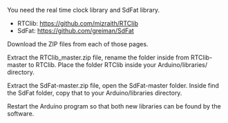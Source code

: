 You need the real time clock library and SdFat library.
* RTClib: https://github.com/mizraith/RTClib
* SdFat: https://github.com/greiman/SdFat

Download the ZIP files from each of those pages. 

Extract the RTClib_master.zip file, rename the folder inside from RTClib-master to RTClib.
Place the folder RTClib inside your Arduino/libraries/ directory.

Extract the SdFat-master.zip file, open the SdFat-master folder. Inside find the SdFat folder,
copy that to your Arduino/libraries directory. 

Restart the Arduino program so that both new libraries can be found by the software. 